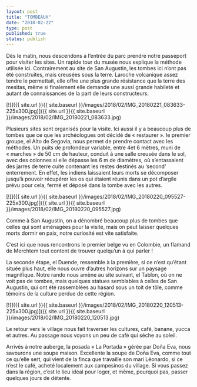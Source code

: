 ```yaml
---
layout: post
title: "TOMBEAUX"
date: "2018-02-22"
type: post
published: true
status: publish
---
```


Dès le matin, nous descendons à l’entrée du parc prendre notre passeport pour visiter les sites. Un rapide tour du musée nous explique la méthode utilisée ici. Contrairement au site de San Augustin, les tombes ici n’ont pas été construites, mais creusées sous la terre. Laroche volcanique assez tendre le permettait, elle offre une plus grande résistance que la terre des mesitas, même si finalement elle demande une aussi grande habileté et autant de connaissances de la part de leurs constructeurs.

[![]({{ site.url }}{{ site.baseurl }}/images/2018/02/IMG_20180221_083633-225x300.jpg)]({{ site.url }}{{ site.baseurl }}/images/2018/02/IMG_20180221_083633.jpg)

Plusieurs sites sont organisés pour la visite. Ici aussi il y a beaucoup plus de tombes que ce que les archéologues ont décidé de « restaurer ». le premier groupe, el Alto de Segovia, nous permet de prendre contact avec les méthodes. Un puits de profondeur variable, entre 4et 6 mètres, muni de « marches » de 50 cm de hauteur, conduit à une salle creusée dans le sol, avec des colonnes si elle dépasse les 6 m de diamètres, où s’entassaient des jarres de terre cuite contenant les restes destinés au ‘second’ enterrement. En effet, les indiens laissaient leurs morts se décomposer jusqu’à pouvoir récupérer les os qui étaient réunis dans un pot d’argile prévu pour cela, fermé et déposé dans la tombe avec les autres.

[![]({{ site.url }}{{ site.baseurl }}/images/2018/02/IMG_20180220_095527-225x300.jpg)]({{ site.url }}{{ site.baseurl }}/images/2018/02/IMG_20180220_095527.jpg)

Comme à San Augustin, on a dénombré beaucoup plus de tombes que celles qui sont aménagées pour la visite, mais on peut laisser quelques morts dormir en paix, notre curiosité est vite satisfaite.

C’est ici que nous rencontrons le premier belge vu en Colombie, un flamand de Merchtem tout content de trouver quelqu’un à qui parler !

La seconde étape, el Duende, ressemble à la première, si ce n’est qu’étant située plus haut, elle nous ouvre d’autres horizons sur un paysage magnifique. Notre rando nous amène au site suivant, el Tablon, où on ne voit pas de tombes, mais quelques statues semblables à celles de San Augustin, qui ont été rassemblées au hasard sous un toit de tôle, comme témoins de la culture perdue de cette région.

[![]({{ site.url }}{{ site.baseurl }}/images/2018/02/IMG_20180220_120513-225x300.jpg)]({{ site.url }}{{ site.baseurl }}/images/2018/02/IMG_20180220_120513.jpg)

Le retour vers le village nous fait traverser les cultures, café, banane, yucca et autres. Au passage nous voyons un peu de café qui sèche au soleil.

Arrivés à notre auberge, la posada « La Portada » gérée par Doña Eva, nous savourons une soupe maison. Excellente la soupe de Doña Eva, comme tout ce qu’elle sert, qui vient de la finca que travaille son mari Léonardo, si ce n’est le café, acheté localement aux campesinos du village. Si vous passez dans la région, c’est le lieu idéal pour loger, et même, pourquoi pas, passer quelques jours de détente.
